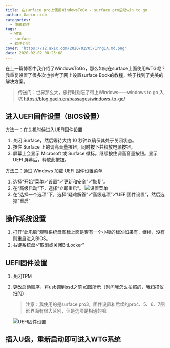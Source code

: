 ```yaml
---
title: 在surface pro上使用WindowsToGo - surface pro启动win to go
author: Gaein nidb
categories:
  - 电脑软件
tags:
  - WTG
  - surface
  - 软件介绍
cover: 'https://s2.ax1x.com/2020/02/05/1rng1A.md.png'
date: 2020-02-02 08:25:08
---
```

在上一篇博客中我介绍了WindowsToGo，那么如何在surface上面使用WTG呢？我重复设置了很多次也参考了网上设置surface Book的教程，终于找到了完美的解决方案。
<!-- more -->

> 传送门：世界那么大，旅行时别忘了带上Windows——windows to go 入坑  https://blog.gaein.cn/passages/windows-to-go/

## 进入UEFI固件设置（BIOS设置）
方法一：在关机时候进入UEFI固件设置
1. 关闭 Surface，然后等待大约 10 秒钟以确保其处于关闭状态。
2. 按住 Surface 上的调高音量按钮，同时按下并释放电源按钮。
3. 屏幕上会显示 Microsoft 或 Surface 徽标。继续按住调高音量按钮。显示 UEFI 屏幕后，释放此按钮。

方法二：通过 Windows 加载 UEFI 固件设置菜单
1. 选择“开始”菜单>“设置”>“更新和安全”>“恢复”。
2. 在“高级启动”下，选择“立即重启”。
	![设置菜单](https://s2.ax1x.com/2020/02/05/1ruAnx.png)
3. 在“选择一个选项”下，选择“疑难解答”>“高级选项”>“UEFI固件设置”，然后选择“重启”
	
## 操作系统设置
1. 打开“此电脑”观察系统盘图标上面是否有一个小锁的标准如果有，继续，没有则重启进入BIOS。
2. 右键系统盘>“取消或关闭BitLocker”
	
## UEFI固件设置

1. 关闭TPM
2. 更改启动顺序，将usb调到ssd之前
	如图所示（别问我怎么拍照的，我扫描仪扫的）
	> 注意：我使用的是surface pro3，固件设置和后续的pro4、5、6、7图形界面有很大区别，但是选项是相通的嘛

	![UEFI固件设置](https://s2.ax1x.com/2020/02/05/1ruaCQ.jpg)
	
## 插入U盘，重新启动即可进入WTG系统
